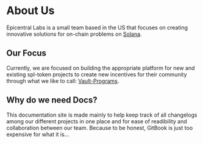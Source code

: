 # About Us

Epicentral Labs is a small team based in the US that focuses on creating innovative solutions for on-chain problems on [Solana](https://solana.com/).

## Our Focus

Currently, we are focused on building the appropriate platform for new and existing spl-token projects to create new incentives for their community through what we like to call: [Vault-Programs](./vault-programs).

## Why do we need Docs?

This documentation site is made mainly to help keep track of all changelogs among our different projects in one place and for ease of readibility and collaboration between our team. Because to be honest, GitBook is just too expensive for what it is... 